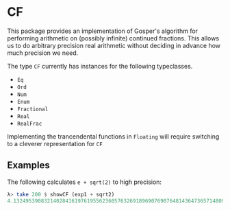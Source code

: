 CF
==

This package provides an implementation of Gosper's algorithm for performing arithmetic on (possibly infinite) continued fractions. This allows us to do arbitrary precision real arithmetic without deciding in advance how much precision we need.

The type `CF` currently has instances for the following typeclasses.
* `Eq`
* `Ord`
* `Num`
* `Enum`
* `Fractional`
* `Real`
* `RealFrac`

Implementing the trancendental functions in `Floating` will require switching to a cleverer representation for `CF`

Examples
--------

The following calculates `e + sqrt(2)` to high precision:

```haskell
λ> take 200 $ showCF (exp1 + sqrt2)
4.132495390832140284161976195562360576326918969076907648143647365714809108815654633421769712852808000162480238162915356946742249652479780785544455792360531462151354994555449083519033780381905977311590
```
